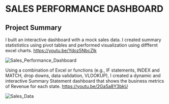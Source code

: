# SALES PERFORMANCE DASHBOARD
## Project Summary
I built an interactive dashboard with a mock sales data. I created summary statististics using pivot tables and performed visualization 
using difffernt excel charts. https://youtu.be/Ydoz5NbcZlk

![Sales_Performance_Dashboard](https://github.com/amiegirl/Data_Analyst_Portfolio_Project/assets/81017006/454ebd3c-7a35-487f-a095-ac8952a5ed86)



Using a combination of Excel or functions (e.g., IF statements, INDEX and MATCH, drop downs, data validation, VLOOKUP), I created a dynamic and interactive Summary Statement dashboard that shows the business metrics of Revenue for each state. https://youtu.be/2Ga5a8Y3bkU

![Sales_Data](https://github.com/amiegirl/Data_Analyst_Portfolio_Project/assets/81017006/d1b85175-4f50-4aae-a9ed-09e8083f46fb)
